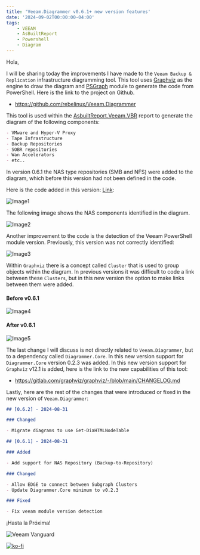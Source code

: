 ```yaml
---
title: 'Veeam.Diagrammer v0.6.1+ new version features'
date: '2024-09-02T00:00:00-04:00'
tags:
    - VEEAM
    - AsBuiltReport
    - Powershell
    - Diagram
---
```


Hola,

I will be sharing today the improvements I have made to the `Veeam Backup & Replication` infrastructure diagramming tool. This tool uses [Graphviz](https://graphviz.org/) as the engine to draw the diagram and [PSGraph](https://psgraph.readthedocs.io/en/latest/about/) module to generate the code from PowerShell. Here is the link to the project on Github.

- <https://github.com/rebelinux/Veeam.Diagrammer>

This tool is used within the [AsbuiltReport.Veeam.VBR](https://htmlpreview.github.io/?https://raw.githubusercontent.com/AsBuiltReport/AsBuiltReport.Veeam.VBR/dev/Samples/Sample%20Veeam%20Backup%20%26%20Replication%20As%20Built%20Report.html) report to generate the diagram of the following components:

```markdown
- VMware and Hyper-V Proxy
- Tape Infrastructure
- Backup Repositories
- SOBR repositories
- Wan Accelerators
- etc..
```

In version 0.6.1 the NAS type repositories (SMB and NFS) were added to the diagram, which before this version had not been defined in the code.

Here is the code added in this version: [Link](https://github.com/rebelinux/Veeam.Diagrammer/blob/2c7092cac1fbf90860d4dafa56a24a6b961d5660/Src/Private/Get-DiagBackupToRepo.ps1#L47):

![Image1](/img/2024/veeam.diagrammer-0.6.1plus/vscode1.webp)

The following image shows the NAS components identified in the diagram.

![Image2](/img/2024/veeam.diagrammer-0.6.1plus/diagramer0.webp)

Another improvement to the code is the detection of the Veeam PowerShell module version. Previously, this version was not correctly identified:

![Image3](/img/2024/veeam.diagrammer-0.6.1plus/vscode2.webp)

Within `Graphviz` there is a concept called `Cluster` that is used to group objects within the diagram. In previous versions it was difficult to code a link between these `Clusters`, but in this new version the option to make links between them were added.

#### Before v0.6.1

![Image4](/img/2024/veeam.diagrammer-0.6.1plus/diagramer2.webp)

#### After v0.6.1

![Image5](/img/2024/veeam.diagrammer-0.6.1plus/diagramer3.webp)

The last change I will discuss is not directly related to `Veeam.Diagrammer`, but to a dependency called `Diagrammer.Core`. In this new version support for `Diagrammer.Core` version 0.2.3 was added. In this new version support for `Graphviz` v12.1 is added, here is the link to the new capabilities of this tool:

- <https://gitlab.com/graphviz/graphviz/-/blob/main/CHANGELOG.md>

Lastly, here are the rest of the changes that were introduced or fixed in the new version of `Veeam.Diagrammer`:

```markdown
## [0.6.2] - 2024-08-31

### Changed

- Migrate diagrams to use Get-DiaHTMLNodeTable

## [0.6.1] - 2024-08-31

### Added

- Add support for NAS Repository (Backup-to-Repository)

### Changed

- Allow EDGE to connect between Subgraph Clusters
- Update Diagrammer.Core minimum to v0.2.3

### Fixed

- Fix veeam module version detection
```

¡Hasta la Próxima!

![Veeam Vanguard](/img/2024/abr-veeam-vbr-0_8_8/veeam_vanguard.webp#center)

[![ko-fi](https://ko-fi.com/img/githubbutton_sm.svg)](https://ko-fi.com/F1F8DEV80)
